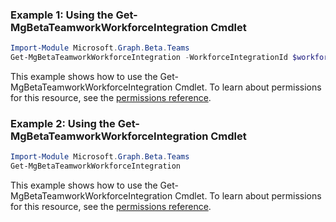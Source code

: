 ### Example 1: Using the Get-MgBetaTeamworkWorkforceIntegration Cmdlet
```powershell
Import-Module Microsoft.Graph.Beta.Teams
Get-MgBetaTeamworkWorkforceIntegration -WorkforceIntegrationId $workforceIntegrationId
```
This example shows how to use the Get-MgBetaTeamworkWorkforceIntegration Cmdlet.
To learn about permissions for this resource, see the [permissions reference](/graph/permissions-reference).
### Example 2: Using the Get-MgBetaTeamworkWorkforceIntegration Cmdlet
```powershell
Import-Module Microsoft.Graph.Beta.Teams
Get-MgBetaTeamworkWorkforceIntegration
```
This example shows how to use the Get-MgBetaTeamworkWorkforceIntegration Cmdlet.
To learn about permissions for this resource, see the [permissions reference](/graph/permissions-reference).
